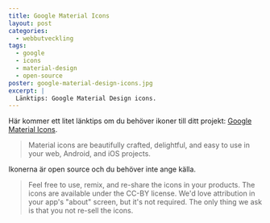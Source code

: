 ```yaml
---
title: Google Material Icons
layout: post
categories:
  - webbutveckling
tags:
  - google
  - icons
  - material-design
  - open-source
poster: google-material-design-icons.jpg
excerpt: |
  Länktips: Google Material Design icons.
---
```

Här kommer ett litet länktips om du behöver ikoner till ditt projekt: [Google Material Icons][material-icons].

> Material icons are beautifully crafted, delightful, and easy to use in your web, Android, and iOS projects.

Ikonerna är open source och du behöver inte ange källa.

> Feel free to use, remix, and re-share the icons in your products. The icons are available under the CC-BY license. We'd love attribution in your app's "about" screen, but it's not required. The only thing we ask is that you not re-sell the icons.

[material-icons]: https://design.google.com/icons/

